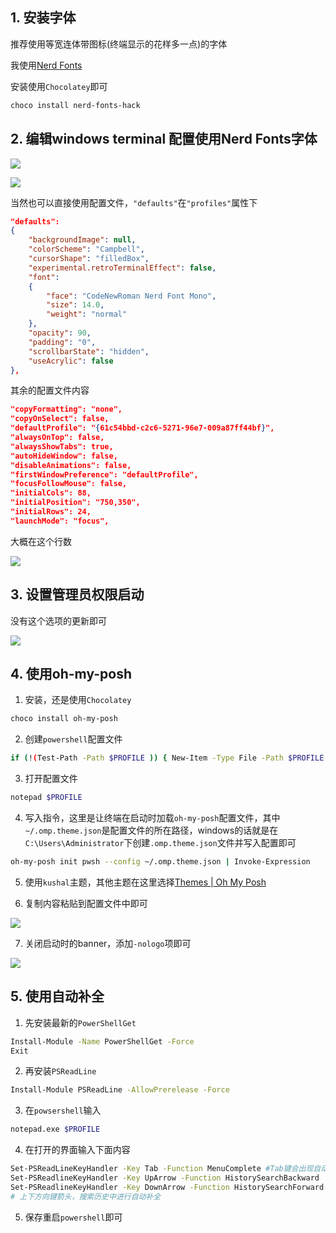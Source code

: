 ## 1. 安装字体

推荐使用等宽连体带图标(终端显示的花样多一点)的字体

我使用[Nerd Fonts](https://www.nerdfonts.com/)

安装使用`Chocolatey`即可

```bash
choco install nerd-fonts-hack
```



## 2. 编辑windows terminal 配置使用Nerd Fonts字体

![](https://picgo-img-repo.oss-cn-beijing.aliyuncs.com/img/e0547c1027f29d4dc2590790efab2f4c.png)

![](https://picgo-img-repo.oss-cn-beijing.aliyuncs.com/img/ebeaabf0f74eb37d41173f7f4bfbbc47.png)

当然也可以直接使用配置文件，`"defaults"`在`"profiles"`属性下

```json
"defaults": 
{
    "backgroundImage": null,
    "colorScheme": "Campbell",
    "cursorShape": "filledBox",
    "experimental.retroTerminalEffect": false,
    "font": 
    {
        "face": "CodeNewRoman Nerd Font Mono",
        "size": 14.0,
        "weight": "normal"
    },
    "opacity": 90,
    "padding": "0",
    "scrollbarState": "hidden",
    "useAcrylic": false
},
```

其余的配置文件内容

```json
"copyFormatting": "none",
"copyOnSelect": false,
"defaultProfile": "{61c54bbd-c2c6-5271-96e7-009a87ff44bf}",
"alwaysOnTop": false,
"alwaysShowTabs": true,
"autoHideWindow": false,
"disableAnimations": false,
"firstWindowPreference": "defaultProfile",
"focusFollowMouse": false,
"initialCols": 88,
"initialPosition": "750,350",
"initialRows": 24,
"launchMode": "focus",
```

大概在这个行数

![](https://picgo-img-repo.oss-cn-beijing.aliyuncs.com/img/075e892a965f8d16d6aae7516bf7a769.png)

## 3. 设置管理员权限启动

没有这个选项的更新即可

![](https://picgo-img-repo.oss-cn-beijing.aliyuncs.com/img/cebec2ec3649bda0fb0350cdf9c7b2e1.png)



## 4. 使用oh-my-posh

1. 安装，还是使用`Chocolatey`

```bash
choco install oh-my-posh
```

2. 创建`powershell`配置文件

```bash
if (!(Test-Path -Path $PROFILE )) { New-Item -Type File -Path $PROFILE -Force }
```

3. 打开配置文件

```bash
notepad $PROFILE
```

4. 写入指令，这里是让终端在启动时加载`oh-my-posh`配置文件，其中`~/.omp.theme.json`是配置文件的所在路径，windows的话就是在`C:\Users\Administrator`下创建`.omp.theme.json`文件并写入配置即可

```bash
oh-my-posh init pwsh --config ~/.omp.theme.json | Invoke-Expression
```

5. 使用`kushal`主题，其他主题在这里选择[Themes | Oh My Posh](https://ohmyposh.dev/docs/themes)

6. 复制内容粘贴到配置文件中即可

![](https://picgo-img-repo.oss-cn-beijing.aliyuncs.com/img/ec786192c578bf9e93fc91282ecc58e3.png)

7. 关闭启动时的banner，添加`-nologo`项即可

![](https://picgo-img-repo.oss-cn-beijing.aliyuncs.com/img/3714b3074d1258af263f5a066f6e03c5.png)



## 5. 使用自动补全

1. 先安装最新的`PowerShellGet`

```bash
Install-Module -Name PowerShellGet -Force
Exit
```

2. 再安装`PSReadLine`

```bash
Install-Module PSReadLine -AllowPrerelease -Force
```

3. 在`powsershell`输入

```bash
notepad.exe $PROFILE
```

4. 在打开的界面输入下面内容

```bash
Set-PSReadLineKeyHandler -Key Tab -Function MenuComplete #Tab键会出现自动补全菜单
Set-PSReadlineKeyHandler -Key UpArrow -Function HistorySearchBackward
Set-PSReadlineKeyHandler -Key DownArrow -Function HistorySearchForward
# 上下方向键箭头，搜索历史中进行自动补全
```

5. 保存重启`powershell`即可